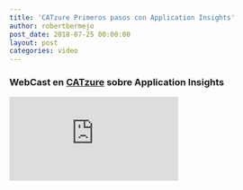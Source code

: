 ```yaml
---
title: 'CATzure Primeros pasos con Application Insights'
author: robertbermejo
post_date: 2018-07-25 00:00:00
layout: post
categories: video
---
```


### WebCast en [CATzure](https://www.meetup.com/es-ES/CATzure/events/252568612/) sobre Application Insights
<!--break-->

<iframe class="youtube" src="https://www.youtube.com/embed/dNJh0EuXqRk" frameborder="0" allow="accelerometer; autoplay; encrypted-media; gyroscope; picture-in-picture" allowfullscreen></iframe>